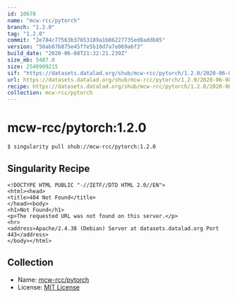 ```yaml
---
id: 10678
name: "mcw-rcc/pytorch"
branch: "1.2.0"
tag: "1.2.0"
commit: "2e784c77563b37653189a1b86227735ed8addb85"
version: "50ab87b875e45ffe5b10d7a7e069a6f3"
build_date: "2020-06-08T21:32:21.239Z"
size_mb: 5487.0
size: 2546909215
sif: "https://datasets.datalad.org/shub/mcw-rcc/pytorch/1.2.0/2020-06-08-2e784c77-50ab87b8/50ab87b875e45ffe5b10d7a7e069a6f3.sif"
url: https://datasets.datalad.org/shub/mcw-rcc/pytorch/1.2.0/2020-06-08-2e784c77-50ab87b8/
recipe: https://datasets.datalad.org/shub/mcw-rcc/pytorch/1.2.0/2020-06-08-2e784c77-50ab87b8/Singularity
collection: mcw-rcc/pytorch
---
```


# mcw-rcc/pytorch:1.2.0

```bash
$ singularity pull shub://mcw-rcc/pytorch:1.2.0
```

## Singularity Recipe

```singularity
<!DOCTYPE HTML PUBLIC "-//IETF//DTD HTML 2.0//EN">
<html><head>
<title>404 Not Found</title>
</head><body>
<h1>Not Found</h1>
<p>The requested URL was not found on this server.</p>
<hr>
<address>Apache/2.4.38 (Debian) Server at datasets.datalad.org Port 443</address>
</body></html>
```

## Collection

 - Name: [mcw-rcc/pytorch](https://github.com/mcw-rcc/pytorch)
 - License: [MIT License](https://api.github.com/licenses/mit)

